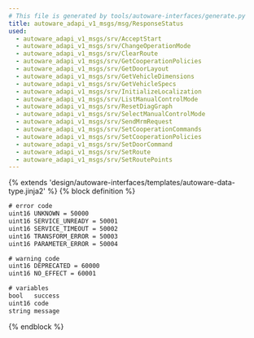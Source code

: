 ```yaml
---
# This file is generated by tools/autoware-interfaces/generate.py
title: autoware_adapi_v1_msgs/msg/ResponseStatus
used:
  - autoware_adapi_v1_msgs/srv/AcceptStart
  - autoware_adapi_v1_msgs/srv/ChangeOperationMode
  - autoware_adapi_v1_msgs/srv/ClearRoute
  - autoware_adapi_v1_msgs/srv/GetCooperationPolicies
  - autoware_adapi_v1_msgs/srv/GetDoorLayout
  - autoware_adapi_v1_msgs/srv/GetVehicleDimensions
  - autoware_adapi_v1_msgs/srv/GetVehicleSpecs
  - autoware_adapi_v1_msgs/srv/InitializeLocalization
  - autoware_adapi_v1_msgs/srv/ListManualControlMode
  - autoware_adapi_v1_msgs/srv/ResetDiagGraph
  - autoware_adapi_v1_msgs/srv/SelectManualControlMode
  - autoware_adapi_v1_msgs/srv/SendMrmRequest
  - autoware_adapi_v1_msgs/srv/SetCooperationCommands
  - autoware_adapi_v1_msgs/srv/SetCooperationPolicies
  - autoware_adapi_v1_msgs/srv/SetDoorCommand
  - autoware_adapi_v1_msgs/srv/SetRoute
  - autoware_adapi_v1_msgs/srv/SetRoutePoints
---
```


{% extends 'design/autoware-interfaces/templates/autoware-data-type.jinja2' %}
{% block definition %}

```txt
# error code
uint16 UNKNOWN = 50000
uint16 SERVICE_UNREADY = 50001
uint16 SERVICE_TIMEOUT = 50002
uint16 TRANSFORM_ERROR = 50003
uint16 PARAMETER_ERROR = 50004

# warning code
uint16 DEPRECATED = 60000
uint16 NO_EFFECT = 60001

# variables
bool   success
uint16 code
string message
```

{% endblock %}
